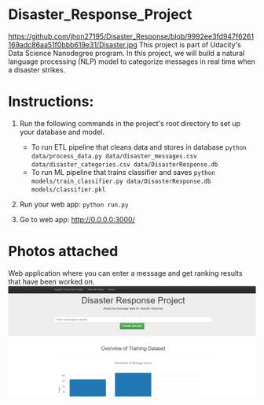 # Disaster_Response_Project
https://github.com/jhon27195/Disaster_Response/blob/9992ee3fd947f6261169adc86aa51f0bbb619e31/Disaster.jpg
This project is part of Udacity's Data Science Nanodegree program. In this project, we will build a natural language processing (NLP) model to categorize messages in real time when a disaster strikes.
# Instructions:
1. Run the following commands in the project's root directory to set up your database and model.

    - To run ETL pipeline that cleans data and stores in database
        `python data/process_data.py data/disaster_messages.csv data/disaster_categories.csv data/DisasterResponse.db`
    - To run ML pipeline that trains classifier and saves
        `python models/train_classifier.py data/DisasterResponse.db models/classifier.pkl`


2. Run your web app: `python run.py`

3. Go to web app: http://0.0.0.0:3000/
   
# Photos attached
Web application where you can enter a message and get ranking results that have been worked on.
![Sample Input](https://github.com/jhon27195/Disaster_Response/blob/19ce28701a577957a326b64bc9abd87001a1c5bf/WebApp.PNG)
